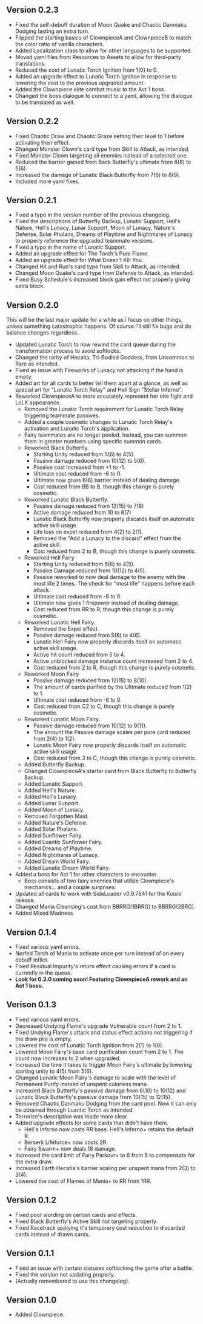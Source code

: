 ## Version 0.2.3
- Fixed the self-debuff duration of Moon Quake and Chaotic Danmaku Dodging lasting an extra turn.
- Flipped the starting basics of ClownpieceA and ClownpieceB to match the color ratio of vanilla characters.
- Added Localization class to allow for other languages to be supported.
- Moved yaml files from Resources to Assets to allow for third-party translations.
- Reduced the cost of Lunatic Torch Ignition from 1(0) to 0.
- Added an upgrade effect to Lunatic Torch Ignition in response to lowering the cost to the previous upgraded amount.
- Added the Clownpiece elite combat music to the Act 1 boss.
- Changed the boss dialogue to connect to a yaml, allowing the dialogue to be translated as well.

## Version 0.2.2
- Fixed Chaotic Draw and Chaotic Graze setting their level to 1 before activating their effect.
- Changed Monster Clown's card type from Skill to Attack, as intended.
- Fixed Monster Clown targeting all enemies instead of a selected one.
- Reduced the barrier gained from Back Butterfly's ultimate from 6(8) to 5(6).
- Increased the damage of Lunatic Black Butterfly from 7(8) to 8(9).
- Included more yaml fixes.


## Version 0.2.1
- Fixed a typo in the version number of the previous changelog.
- Fixed the descriptions of Butterfly Backup, Lunatic Support, Hell's Nature, Hell's Lunacy, Lunar Support, Moon of Lunacy, Nature's Defense, Solar Phalanx, Dreams of Playtime and Nightmares of Lunacy to properly reference the upgraded teammate versions.
- Fixed a typo in the name of Lunatic Support.
- Added an upgrade effect for The Torch's Pure Flame.
- Added an upgrade effect for What Doesn't Kill You.
- Changed Hit and Run's card type from Skill to Attack, as intended.
- Changed Moon Quake's card type from Defense to Attack, as intended.
- Fixed Busy Schedule's increased block gain effect not properly giving extra block.

## Version 0.2.0
This will be the last major update for a while as I focus on other things, unless something catastrophic happens. Of course I'll still fix bugs and do balance changes regardless.

- Updated Lunatic Torch to now rewind the card queue during the transformation process to avoid softlocks.
- Changed the rarity of Hecatia, Tri-Bodied Goddess, from Uncommon to Rare as intended.
- Fixed an issue with Fireworks of Lunacy not attacking if the hand is empty.
- Added art for all cards to better tell them apart at a glance, as well as special art for "Lunatic Torch Relay" and Hell Sign "Stellar Inferno".
- Reworked ClownpieceA to more accurately represent her eite fight and LoLK appearance.
  - Removed the Lunatic Torch requirement for Lunatic Torch Relay triggering teammate passives.
  - Added a couple cosmetic changes to Lunatic Torch Relay's activation and Lunatic Torch's application.
  - Fairy teammates are no longer pooled. Instead, you can summon them in greater numbers using specific summon cards.
  - Reworked Black Butterfly.
    - Starting Unity reduced from 5(6) to 4(5).
    - Passive damage reduced from 10(12) to 5(6).
    - Passive cost increased from +1 to -1.
    - Ultimate cost reduced from -8 to 0.
    - Ultimate now gives 6(8) barrier instead of dealing damage.
    - Cost reduced from BB to B, though this change is purely cosmetic.
  - Reworked Lunatic Black Butterfly.
    - Passive damage reduced from 12(15) to 7(8)
    - Active damage reduced from 10 to 6(7)
    - Lunatic Black Butterfly now properly discards itself on automatic active skill usage.
    - Life loss on expel reduced from 4(2) to 2(1).
    - Removed the "Add a Lunacy to the discard" effect from the active skill.
    - Cost reduced from 2 to B, though this change is purely cosmetic.
  - Reworked Hell Fairy
    - Starting Unity reduced from 5(6) to 4(5).
    - Passive Damage reduced from 10(12) to 4(5).
    - Passive reworked to now deal damage to the enemy with the most life 2 times. The check for "most life" happens before each attack.
    - Ultimate cost reduced from -8 to 0.
    - Ultimate now gives 1 firepower instead of dealing damage.
    - Cost reduced from RR to R, though this change is purely cosmetic.
  - Reworked Lunatic Hell Fairy.
    - Removed the Expel effect.
    - Passive damage reduced from 5(8) to 4(6).
    - Lunatic Hell Fairy now properly discards itself on automatic active skill usage.
    - Active hit count reduced from 5 to 4.
    - Active unblocked damage instance count increased from 2 to 4.
    - Cost reduced from 2 to R, though this change is purely cosmetic.
  - Reworked Moon Fairy
    - Passive damage reduced from 12(15) to 8(10).
    - The amount of cards purified by the Ultimate reduced from 1(2) to 1.
    - Ultimate cost reduced from -8 to 0.
    - Cost reduced from C2 to C, though this change is purely cosmetic.
  - Reworked Lunatic Moon Fairy.
    - Passive damage reduced from 10(12) to 9(11).
    - The amount the Passive damage scales per pure card reduced from 2(4) to 1(2).
    - Lunatic Moon Fairy now properly discards itself on automatic active skill usage.
    - Cost reduced from 3 to C, though this change is purely cosmetic.
  - Added Butterfly Backup.
  - Changed ClownpieceA's starter card from Black Butterfly to Butterfly Backup.
  - Added Lunatic Support.
  - Added Hell's Nature.
  - Added Hell's Lunacy.
  - Added Lunar Support.
  - Added Moon of Lunacy.
  - Removed Forgotten Maid.
  - Added Nature's Defense.
  - Added Solar Phalanx.
  - Added Sunflower Fairy.
  - Added Luantic Sunflower Fairy.
  - Added Dreams of Playtime.
  - Added Nightmares of Lunacy.
  - Added Dream World Fairy.
  - Added Lunatic Dream World Fairy.
- Added a boss for Act 1 for other characters to encounter.
  - Boss consists of two fairy enemies that utilize Clownpiece's mechanics... and a couple surprises.
- Updated all cards to work with SideLoader v0.9.7841 for the Koishi release.
- Changed Mania Cleansing's cost from BBRRG(1BRRG) to BBRRG(2BRG).
- Added Mixed Madness.

## Version 0.1.4
- Fixed various yaml errors.
- Nerfed Torch of Mania to activate once per turn instead of on every debuff inflict.
- Fixed Residual Impurity's return effect causing errors if a card is currently in the queue.
- **Look for 0.2.0 coming soon! Featuring ClownpieceA rework and an Act 1 boss.**

## Verison 0.1.3
- Fixed various yaml errors.
- Decreased Undying Flame's upgrade Vulnerable count from 2 to 1.
- Fixed Undying Flame's attack and status effect actions not triggering if the draw pile is empty.
- Lowered the cost of Lunatic Torch Ignition from 2(1) to 1(0).
- Lowered Moon Fairy's base card purification count from 2 to 1. The count now increases to 2 when upgraded.
- Increased the time it takes to trigger Moon Fairy's ultimate by lowering starting unity to 4(5) from 5(6).
- Changed Lunatic Moon Fairy's damage to scale with the level of Permanent Purify instead of unspent colorless mana.
- Increased Black Butterfly's passive damage from 6(10) to 10(12) and Lunatic Black Butterfly's passive damage from 10(15) to 12(15).
- Removed Chaotic Danmaku Dodging from the card pool. Now it can only be obtained through Luantic Torch as intended.
- Terrorize's description was made more clear.
- Added upgrade effects for some cards that didn't have them.
  - Hell's Inferno now costs RR base. Hell's Inferno+ retains the default R.
  - Berserk Lifeforce+ now costs 2R.
  - Fairy Swarm+ now deals 18 damage.
- Increased the card limit of Fairy Parkour+ to 6 from 5 to compensate for the extra draw.
- Increased Earth Hecatia's barrier scaling per unspent mana from 2(3) to 3(4).
- Lowered the cost of Flames of Mania+ to RR from 1RR.

## Version 0.1.2
- Fixed poor wording on certain cards and effects.
- Fixed Black Butterfly's Active Skill not targeting properly.
- Fixed Racetrack applying it's temporary cost reduction to discarded cards instead of drawn cards.

## Version 0.1.1
- Fixed an issue with certain statuses softlocking the game after a battle.
- Fixed the version not updating properly.
- (Actually remembered to use this changelog).

## Version 0.1.0
- Added Clownpiece.